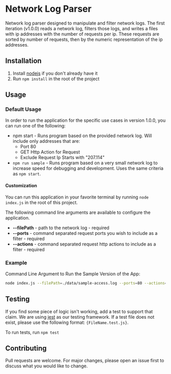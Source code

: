 # Network Log Parser

Network log parser designed to manipulate and filter network logs. The first iteration (v1.0.0) reads a network log, filters those logs, and writes a files with ip addresses with the number of requests per ip. These requests are sorted by number of requests, then by the numeric representation of the ip addresses.

## Installation

1. Install [nodejs](https://nodejs.org/en/) if you don't already have it
2. Run `npm install` in the root of the project

## Usage

### Default Usage

In order to run the application for the specific use cases in version 1.0.0, you can run one of the following:

- npm start - Runs program based on the provided network log. Will include only addresses that are:
  - Port 80
  - GET Http Action for Request
  - Exclude Request Ip Starts with "207.114"
- `npm run sample` - Runs program based on a very small network log to increase speed for debugging and development. Uses the same criteria as `npm start`.

#### Customization

You can run this application in your favorite terminal by running `node index.js` in the root of this project.

The following command line arguments are available to configure the application.

- **--filePath** - path to the network log - required
- **--ports** - command separated request ports you wish to include as a filter - required
- **--actions** - command separated request http actions to include as a filter - required

### Example

Command Line Argument to Run the Sample Version of the App:

```bash
node index.js --filePath=./data/sample-access.log --ports=80 --actions=GET
```

## Testing

If you find some piece of logic isn't working, add a test to support that claim. We are using [jest](https://jestjs.io/) as our testing framework. If a test file does not exist, please use the following format: `{FileName.test.js}`.

To run tests, run `npm test`

## Contributing

Pull requests are welcome. For major changes, please open an issue first to discuss what you would like to change.
